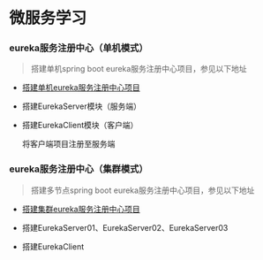 # 微服务学习

### eureka服务注册中心（单机模式）

   > 搭建单机spring boot eureka服务注册中心项目，参见以下地址
    
   - [搭建单机eureka服务注册中心项目](https://blog.csdn.net/qq_28143647/article/details/79473294)
   
   - 搭建EurekaServer模块（服务端）
   
   - 搭建EurekaClient模块（客户端）
   
     将客户端项目注册至服务端

### eureka服务注册中心（集群模式）
   > 搭建多节点spring boot eureka服务注册中心项目，参见以下地址
   
   - [搭建集群eureka服务注册中心项目](https://blog.csdn.net/qq_28143647/article/details/79473294)
   
   - 搭建EurekaServer01、EurekaServer02、EurekaServer03
   
   - 搭建EurekaClient
   